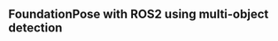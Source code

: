 FoundationPose with ROS2 using multi-object detection
-----------------------------------------------------
